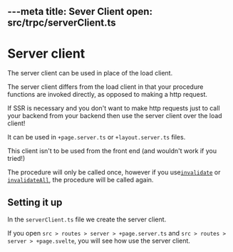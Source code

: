 ---meta
title: Sever Client
open: src/trpc/serverClient.ts
---

# Server client

The server client can be used in place of the load client.

The server client differs from the load client in that your procedure functions are invoked directly, as opposed to making a http request.

If SSR is necessary and you don't want to make http requests just to call your backend from your backend then use the server client over the load client!

It can be used in `+page.server.ts` or `+layout.server.ts` files.

This client isn't to be used from the front end (and wouldn't work if you tried!)

The procedure will only be called once, however if you use[`invalidate`](https://kit.svelte.dev/docs/modules#$app-navigation-invalidate) or [`invalidateAll`](https://kit.svelte.dev/docs/modules#$app-navigation-invalidateAll), the procedure will be called again.

## Setting it up

In the `serverClient.ts` file we create the server client.

If you open `src > routes > server > +page.server.ts` and `src > routes > server > +page.svelte`, you will see how use the server client.


